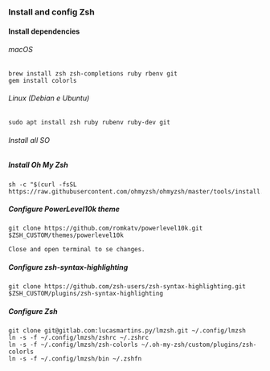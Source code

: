 ### Install and config Zsh

#### Install dependencies

###### macOS

```console
brew install zsh zsh-completions ruby rbenv git
gem install colorls
```

###### Linux (Debian e Ubuntu)

```console
sudo apt install zsh ruby rubenv ruby-dev git
```

###### Install all SO

##### Install Oh My Zsh

```console
sh -c "$(curl -fsSL https://raw.githubusercontent.com/ohmyzsh/ohmyzsh/master/tools/install.sh)"
```

##### Configure PowerLevel10k theme

```console
git clone https://github.com/romkatv/powerlevel10k.git $ZSH_CUSTOM/themes/powerlevel10k
```
    Close and open terminal to se changes.

##### Configure zsh-syntax-highlighting

```console
git clone https://github.com/zsh-users/zsh-syntax-highlighting.git $ZSH_CUSTOM/plugins/zsh-syntax-highlighting
```

##### Configure Zsh
```console
git clone git@gitlab.com:lucasmartins.py/lmzsh.git ~/.config/lmzsh
ln -s -f ~/.config/lmzsh/zshrc ~/.zshrc
ln -s -f ~/.config/lmzsh/zsh-colorls ~/.oh-my-zsh/custom/plugins/zsh-colorls
ln -s -f ~/.config/lmzsh/bin ~/.zshfn
```
